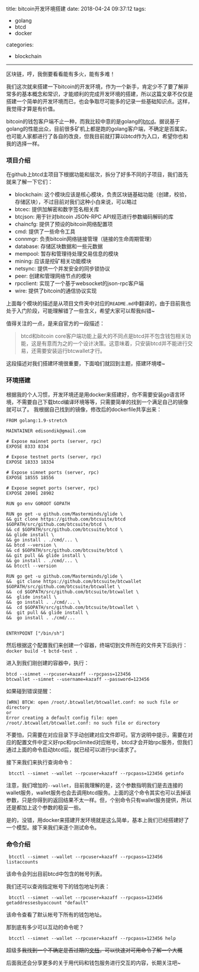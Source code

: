 title: bitcoin开发环境搭建
date: 2018-04-24 09:37:12
tags:
- golang
- btcd
- docker

categories:
- blockchain
---

区块链，哼，我倒要看看能有多火，能有多难！

我们这次就来搭建一下bitcoin的开发环境，作为一个新手，肯定少不了要了解非常多的基本概念和常识，才能顺利的完成开发环境的搭建，所以这篇文章不仅仅是搭建一个简单的开发环境而已，也会争取尽可能多的记录一些基础知识点。这样，我觉得才算是有价值。

bitcoin的钱包客户端不止一种，而我比较中意的是golang的[btcd](https://github.com/btcsuite/btcd)。据说基于golang的性能出众，目前很多矿机上都是跑的golang客户端，不确定是否属实，也可能人家都进行了各自的改良，但我目前就打算以btcd作为入口，希望你也和我的选择一样。

### 项目介绍

在github上btcd主项目下根据功能和层次，拆分了好多不同的子项目，我们首先就来了解一下它们：

- blockchain: 这个模块应该是核心模块，负责区块链基础功能（创建，校验，存储区块），不过目前对我们这种小白来说，可以略过
- btcec: 提供加解密和数字签名相关库
- btcjson: 用于针对bitcoin JSON-RPC API规范进行参数编码解码的库
- chaincfg: 提供了预设的bitcoin网络配置项
- cmd: 提供了一些命令工具
- connmgr: 负责bitcoin网络链接管理（链接的生命周期管理）
- database: 存储区块数据和一些元数据
- mempool: 暂存和管理待处理交易信息的模块
- mining: 应该是挖矿相关功能模块
- netsync: 提供一个并发安全的同步锁协议
- peer: 创建和管理网络节点的模块
- rpcclient: 实现了一个基于websocket的json-rpc客户端
- wire: 提供了bitcoin的通信协议实现

上面每个模块的描述是从项目文件夹中对应的`README.md`中翻译的，由于目前我也处于入门阶段，可能理解错了一些含义，希望大家可以帮我纠错~

值得关注的一点，是来自官方的一段描述：

> btcd和bitcoin core客户端功能上最大的不同点是btcd并不包含钱包相关功能，这是有意而为之的一个设计决策。这意味着，只安装btcd并不能进行交易，还需要安装运行btcwallet才行。

这段描述对我们搭建环境很重要，下面咱们就回到主题，搭建环境喽~

### 环境搭建

根据我的个人习惯，开发环境还是用docker来搭建好，你不需要安装go语言环境，不需要自己下载btcd编译环境等等，只需要简单的找到一个满足自己的镜像就可以了。
我根据自己找到的镜像，修改后的dockerfile共享出来：

```
FROM golang:1.9-stretch

MAINTAINER edisondik@gmail.com

# Expose mainnet ports (server, rpc)
EXPOSE 8333 8334

# Expose testnet ports (server, rpc)
EXPOSE 18333 18334

# Expose simnet ports (server, rpc)
EXPOSE 18555 18556

# Expose segnet ports (server, rpc)
EXPOSE 28901 28902

RUN go env GOROOT GOPATH

RUN go get -u github.com/Masterminds/glide \
&& git clone https://github.com/btcsuite/btcd $GOPATH/src/github.com/btcsuite/btcd \
&& cd $GOPATH/src/github.com/btcsuite/btcd \
&& glide install \
&& go install . ./cmd/... \
&& btcd --version \
&& cd $GOPATH/src/github.com/btcsuite/btcd \
&& git pull && glide install \
&& go install . ./cmd/... \
&& btcctl --version

RUN go get -u github.com/Masterminds/glide \
&&  git clone https://github.com/btcsuite/btcwallet $GOPATH/src/github.com/btcsuite/btcwallet \
&&  cd $GOPATH/src/github.com/btcsuite/btcwallet \
&&  glide install \
&&  go install . ./cmd/... \
&&  cd $GOPATH/src/github.com/btcsuite/btcwallet \
&&  git pull && glide install \
&&  go install . ./cmd/...


ENTRYPOINT ["/bin/sh"]
```

然后根据这个配置我们来创建一个容器，终端切到文件所在的文件夹下后执行：`docker build -t bctd-test .`

进入到我们刚创建的容器中，执行：

```
btcd --simnet --rpcuser=kazaff --rpcpass=123456
btcwallet --simnet --username=kazaff --password=123456
```

如果碰到错误提醒：

```
[WRN] BTCW: open /root/.btcwallet/btcwallet.conf: no such file or directory
or
Error creating a default config file: open /root/.btcwallet/btcwallet.conf: no such file or directory
```

不要怕，只需要在对应目录下手动创建对应文件即可。官方说明中提示，需要在对应的配置文件中定义好rpc和rpclimited对应帐号，btcd才会开始rpc服务，但我们通过上面的命令启动btcd后，就已经可以进行rpc请求了。

接下来我们来执行查询命令：

```
 btcctl --simnet --wallet --rpcuser=kazaff --rpcpass=123456 getinfo
```

注意，我们增加的`--wallet`，目前我理解的是，这个参数指明我们是去连接的wallet服务，wallet服务也会去调用btcd服务。上面的这个命令其实也可以去掉该参数，只是你得到的返回结果不太一样。但，个别命令只有wallet服务提供，所以还是都加上这个参数的稳妥一些。

是的，没错，用docker来搭建开发环境就是这么简单，基本上我们已经搭建好了一个模型。接下来我们来逐个测试命令。

### 命令介绍

```
 btcctl --simnet --wallet --rpcuser=kazaff --rpcpass=123456 listaccounts
```

该命令会列出目前btcd中包含的帐号列表。

我们还可以查询指定帐号下的钱包地址列表：

```
 btcctl --simnet --wallet --rpcuser=kazaff --rpcpass=123456 getaddressesbyaccount "default"
```

该命令查看了默认帐号下所有的钱包地址。

那到底有多少可以互动的命令呢？

```
 btcctl --simnet --wallet --rpcuser=kazaff --rpcpass=123456 help
```
超级多~~我找到一个不确定是否过期的[文档](https://www.51chain.net/portal/book/btcapi/3.html)，可以快速对可用命令了解一个大概~~

后面我还会分享更多的关于用代码和钱包服务进行交互的内容，长期关注吧~
